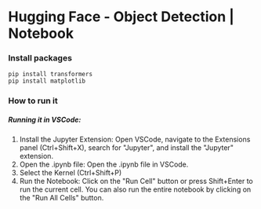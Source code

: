 Hugging Face - Object Detection | Notebook
===========================================

### Install packages
```
pip install transformers
pip install matplotlib
```

### How to run it
##### Running it in VSCode:
1) Install the Jupyter Extension: Open VSCode, navigate to the Extensions panel (Ctrl+Shift+X), search for "Jupyter", and install the "Jupyter" extension.
2) Open the .ipynb file: Open the .ipynb file in VSCode.
3) Select the Kernel (Ctrl+Shift+P)
4) Run the Notebook: Click on the "Run Cell" button or press Shift+Enter to run the current cell. You can also run the entire notebook by clicking on the "Run All Cells" button.
